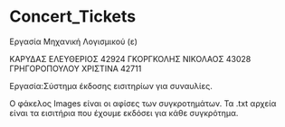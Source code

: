 # Concert_Tickets

Εργασία Μηχανική Λογισμικού (ε) 

ΚΑΡΥΔΑΣ ΕΛΕΥΘΕΡΙΟΣ 42924 
ΓΚΟΡΓΚΟΛΗΣ ΝΙΚΟΛΑΟΣ 43028
ΓΡΗΓΟΡΟΠΟΥΛΟΥ ΧΡΙΣΤΙΝΑ 42711

Εργασία:Σύστημα έκδοσης εισιτηρίων για συναυλίες.

Ο φάκελος Images είναι οι αφίσες των συγκροτημάτων. 
Τα .txt αρχεία είναι τα εισιτήρια που έχουμε εκδόσει για κάθε συγκρότημα.
